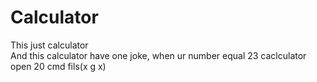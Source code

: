 # Calculator                                                                             
This just calculator                                                                    
And this calculator have one joke, when ur number equal 23 caclculator open 20 cmd fils(x g x)
